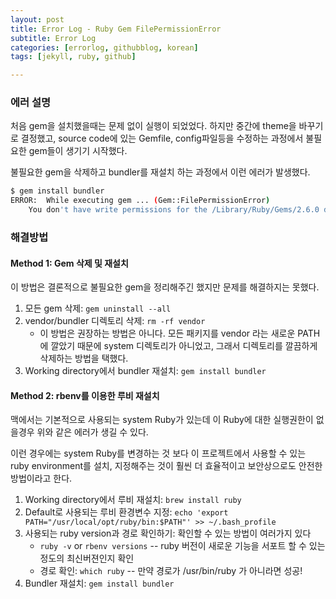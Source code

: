 ```yaml
---
layout: post
title: Error Log - Ruby Gem FilePermissionError
subtitle: Error Log
categories: [errorlog, githubblog, korean]
tags: [jekyll, ruby, github]

---
```


### 에러 설명 

처음 gem을 설치했을때는 문제 없이 실행이 되었었다. 하지만 중간에 theme을 바꾸기로 결정했고, source code에 있는 Gemfile, config파일등을 수정하는 과정에서 불필요한 gem들이 생기기 시작했다.

불필요한 gem을 삭제하고 bundler를 재설치 하는 과정에서 이런 에러가 발생했다.

```bash
$ gem install bundler
ERROR:  While executing gem ... (Gem::FilePermissionError)
    You don't have write permissions for the /Library/Ruby/Gems/2.6.0 directory.
```



### 해결방법

#### Method 1: Gem 삭제 및 재설치

이 방법은 결론적으로 불필요한 gem을 정리해주긴 했지만 문제를 해결하지는 못했다.

1. 모든 gem 삭제: `gem uninstall --all`
2. vendor/bundler 디렉토리 삭제:  `rm -rf vendor`
   - 이 방법은 권장하는 방법은 아니다. 모든 패키지를 vendor 라는 새로운 PATH에 깔았기 때문에 system 디렉토리가 아니었고, 그래서 디렉토리를 깔끔하게 삭제하는 방법을 택했다.
3. Working directory에서 bundler 재설치: `gem install bundler`



#### Method 2: rbenv를 이용한 루비 재설치

맥에서는 기본적으로 사용되는 system Ruby가 있는데 이 Ruby에 대한 실행권한이 없을경우 위와 같은 에러가 생길 수 있다.

이런 경우에는 system Ruby를 변경하는 것 보다 이 프로젝트에서 사용할 수 있는 ruby environment를 설치, 지정해주는 것이 훨씬 더 효율적이고 보안상으로도 안전한 방법이라고 한다.

1. Working directory에서 루비 재설치: `brew install ruby`
2. Default로 사용되는 루비 환경변수 지정: `echo 'export PATH="/usr/local/opt/ruby/bin:$PATH"' >> ~/.bash_profile`
3. 사용되는 ruby version과 경로 확인하기: 확인할 수 있는 방법이 여러가지 있다
   - `ruby -v` or `rbenv versions` -- ruby 버전이 새로운 기능을 서포트 할 수 있는 정도의 최신버젼인지 확인
   - 경로 확인: `which ruby` -- 만약 경로가 /usr/bin/ruby 가 아니라면 성공!
4. Bundler 재설치: `gem install bundler`